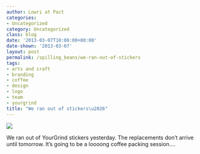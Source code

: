 ```yaml
---
author: Lowri at Pact
categories:
- Uncategorized
category: Uncategorized
class: blog
date: '2013-03-07T10:08:00+00:00'
date-shown: '2013-03-07'
layout: post
permalink: /spilling_beans/we-ran-out-of-stickers
tags:
- arts and craft
- branding
- coffee
- design
- logo
- team
- yourgrind
title: "We ran out of stickers\u2026"
---
```


![](http://pactcoffee.files.wordpress.com/2013/03/tumblr_mjac6mnzdo1rh0464o1_1280.jpg)

We ran out of YourGrind stickers yesterday. The replacements don’t arrive
until tomorrow. It’s going to be a loooong coffee packing session….